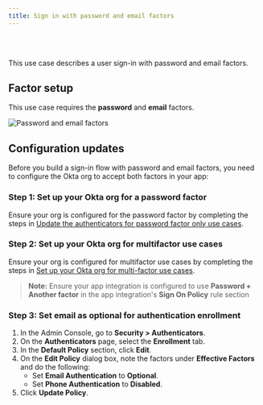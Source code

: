 ```yaml
---
title: Sign in with password and email factors
---
```


<div class="oie-embedded-sdk">

<ApiLifecycle access="ie" /><br>
<ApiLifecycle access="Limited GA" /><br>

 

This use case describes a user sign-in with password and email factors.

## Factor setup

This use case requires the **password** and **email** factors.

<div class="common-image-format">

![Password and email factors](/img/oie-embedded-sdk/factor-password-email.png
 "Password and email factors")

</div>

## Configuration updates

Before you build a sign-in flow with password and email factors, you need to configure the Okta org to accept both factors in your app:

### Step 1: Set up your Okta org for a password factor

Ensure your org is configured for the password factor by completing the steps in [Update the authenticators for password factor only use cases](/docs/guides/oie-embedded-common-org-setup/aspnet/main/#update-the-authenticators-for-password-factor-only-use-cases).

### Step 2: Set up your Okta org for multifactor use cases

Ensure your org is configured for multifactor use cases by completing the steps in [Set up your Okta org for multi-factor use cases](/docs/guides/oie-embedded-common-org-setup/aspnet/main/#set-up-your-okta-org-for-multifactor-use-cases).

> **Note:** Ensure your app integration is configured to use **Password + Another factor** in the app integration's **Sign On Policy** rule section

### Step 3: Set email as optional for authentication enrollment

1. In the Admin Console, go to **Security > Authenticators**.
1. On the **Authenticators** page, select the **Enrollment** tab.
1. In the **Default Policy** section, click **Edit**.
1. On the **Edit Policy** dialog box, note the factors under **Effective Factors** and do the following:
   * Set **Email Authentication** to **Optional**.
   * Set **Phone Authentication** to **Disabled**.
1. Click **Update Policy**.

<StackSnippet snippet="summaryofsteps" noSelector />

<StackSnippet snippet="integrationsteps" noSelector />

</div>
